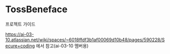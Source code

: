 # TossBeneface

프로젝트 가이드


https://ai-03-10.atlassian.net/wiki/spaces/~6018ffdf3b1af00069d10b48/pages/590228/Secure+coding 에서 참고(ai-03-10 멤버용)
